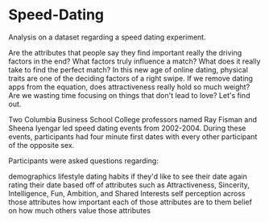 # Speed-Dating
Analysis on a dataset regarding a speed dating experiment.

Are the attributes that people say they find important really the driving factors in the end? What factors truly influence a match?
What does it really take to find the perfect match? In this new age of online dating, physical traits are one of the deciding factors of a right swipe. If we remove dating apps from the equation, does attractiveness really hold so much weight? Are we wasting time focusing on things that don't lead to love? Let's find out.

Two Columbia Business School College professors named Ray Fisman and Sheena Iyengar led speed dating events from 2002-2004. During these events, participants had four minute first dates with every other participant of the opposite sex.

Participants were asked questions regarding:

demographics
lifestyle
dating habits
if they'd like to see their date again
rating their date based off of attributes such as Attractiveness, Sincerity, Intelligence, Fun, Ambition, and Shared Interests
self perception across those attributes
how important each of those attributes are to them
belief on how much others value those attributes
